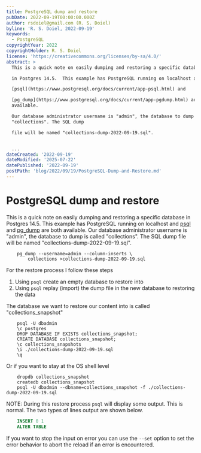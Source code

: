 ```yaml
---
title: PostgreSQL dump and restore
pubDate: 2022-09-19T00:00:00.000Z
author: rsdoiel@gmail.com (R. S. Doiel)
byline: 'R. S. Doiel, 2022-09-19'
keywords:
  - PostgreSQL
copyrightYear: 2022
copyrightHolder: R. S. Doiel
license: 'https://creativecommons.org/licenses/by-sa/4.0/'
abstract: >
  This is a quick note on easily dumping and restoring a specific database

  in Postgres 14.5.  This example has PostgreSQL running on localhost and

  [psql](https://www.postgresql.org/docs/current/app-psql.html) and

  [pg_dump](https://www.postgresql.org/docs/current/app-pgdump.html) are both
  available.

  Our database administrator username is "admin", the database to dump is called
  "collections". The SQL dump

  file will be named "collections-dump-2022-09-19.sql".


  ...
dateCreated: '2022-09-19'
dateModified: '2025-07-22'
datePublished: '2022-09-19'
postPath: 'blog/2022/09/19/PostgreSQL-Dump-and-Restore.md'
---
```


PostgreSQL dump and restore
===========================

This is a quick note on easily dumping and restoring a specific database
in Postgres 14.5.  This example has PostgreSQL running on localhost and
[psql](https://www.postgresql.org/docs/current/app-psql.html) and
[pg_dump](https://www.postgresql.org/docs/current/app-pgdump.html) are both available.
Our database administrator username is "admin", the database to dump is called "collections". The SQL dump
file will be named "collections-dump-2022-09-19.sql".

```shell
	pg_dump --username=admin --column-inserts \
	    collections >collections-dump-2022-09-19.sql
```

For the restore process I follow these steps

1. Using `psql` create an empty database to restore into
2. Using `psql` replay (import) the dump file in the new database to restoring the data

The database we want to restore our content into is called "collections_snapshot"

```shell
	psql -U dbadmin
	\c postgres
	DROP DATABASE IF EXISTS collections_snapshot;
	CREATE DATABASE collections_snapshot;
	\c collections_snapshots
	\i ./collections-dump-2022-09-19.sql
	\q
```

Or if you want to stay at the OS shell level

```shell
	dropdb collections_snapshot
	createdb collections_snapshot
	psql -U dbadmin --dbname=collections_snapshot -f ./collections-dump-2022-09-19.sql
```


NOTE: During this restore process `psql` will display some output. This is normal. The two
types of lines output are shown below.

```sql
	INSERT 0 1
	ALTER TABLE
```

If you want to stop the input on error you can use the `--set` option to set the error behavior
to abort the reload if an error is encountered.
